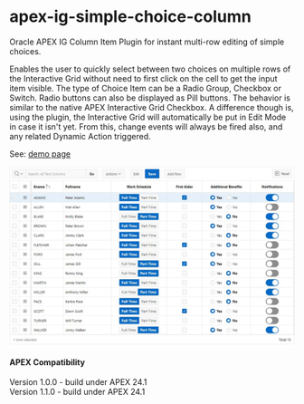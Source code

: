 # apex-ig-simple-choice-column
Oracle APEX IG Column Item Plugin for instant multi-row editing of simple choices.

Enables the user to quickly select between two choices on multiple rows of the Interactive Grid without need to first click on the cell to get the input item visible. The type of Choice Item can be a Radio Group, Checkbox or Switch. Radio buttons can also be displayed as Pill buttons. The behavior is similar to the native APEX Interactive Grid Checkbox. A difference though is, using the plugin, the Interactive Grid will automatically be put in Edit Mode in case it isn't yet. From this, change events will always be fired also, and any related Dynamic Action triggered.

See: [demo page](https://apex.oracle.com/pls/apex/r/yola/demo/employees)

![image](https://github.com/kekema/apex-ig-simple-choice-column/blob/main/ig-simplechoicecolumn.jpg)

<h4>APEX Compatibility</h4>
Version 1.0.0 - build under APEX 24.1<br>
Version 1.1.0 - build under APEX 24.1
